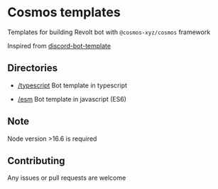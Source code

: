 # Cosmos templates
Templates for building Revolt bot with `@cosmos-xyz/cosmos` framework

Inspired from [discord-bot-template](https://github.com/Androz2091/discord-bot-template)

## Directories

- [/typescript](https://github.com/cosmos-xyz/cosmos-templates/tree/main/typescript)
Bot template in typescript

- [/esm](https://github.com/cosmos-xyz/cosmos-templates/tree/main/esm)
Bot template in javascript (ES6)

## Note
Node version >16.6 is required

## Contributing
Any issues or pull requests are welcome